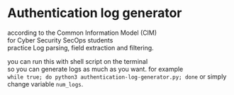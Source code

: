 # Authentication log generator
according to the Common Information Model (CIM)  
for Cyber Security SecOps students  
practice Log parsing, field extraction and filtering.  


you can run this with shell script on the terminal  
so you can generate logs as much as you want.
for example  
    ```
    while true; do python3 authentication-log-generator.py; done
    ```
or simply change variable `num_logs`.
